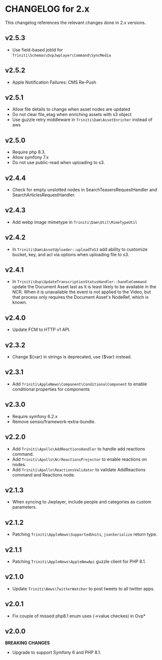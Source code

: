 # CHANGELOG for 2.x
This changelog references the relevant changes done in 2.x versions.


## v2.5.3
* Use field-based jobId for `Triniti\Schemas\OvpJwplayer\Command\SyncMedia`


## v2.5.2
* Apple Notification Failures: CMS Re-Push


## v2.5.1
* Allow file details to change when asset nodes are updated
* Do not clear file_etag when enriching assets with s3 object
* Use guzzle retry middleware in `Triniti\Dam\AssetEnricher` instead of aws


## v2.5.0
* Require php 8.3.
* Allow symfony 7.x
* Do not use public-read when uploading to s3.


## v2.4.4
* Check for empty unslotted nodes in SearchTeasersRequestHandler and SearchArticlesRequestHandler.


## v2.4.3
* Add webp image mimetype in `Triniti\Dam\Util\MimeTypeUtil`


## v2.4.2
* In `Triniti\Dam\AssetUploader::uploadToS3` add ability to customize bucket, key, and acl via options when uploading file to s3.


## v2.4.1
* In `Triniti\Ovp\UpdateTranscriptionStatusHandler::handleCommand` update the Document Asset last as it is least likely to be available in the NCR. When it is unavailable the event is not applied to the Video, but that process only requires the Document Asset's NodeRef, which is known.


## v2.4.0
* Update FCM to HTTP v1 API.


## v2.3.2
* Change ${var} in strings is deprecated, use {$var} instead.


## v2.3.1
* Add `Triniti\AppleNews\Component\ConditionalComponent` to enable conditional properties for components


## v2.3.0
* Require symfony 6.2.x
* Remove sensio/framework-extra-bundle.


## v2.2.0
* Add `Triniti\Apollo\AddReactionsHandler` to handle add reactions command.
* Add `Triniti\Apollo\NcrReactionsProjector` to enable reactions on nodes.
* Add `Triniti\Apollo\ReactionsValidator` to validate AddReactions command and Reactions node.


## v2.1.3
* When syncing to Jwplayer, include people and categories as custom parameters.


## v2.1.2
* Patching `Triniti\AppleNews\SupportedUnits`, `jsonSerialize` return type.


## v2.1.1
* Patching `Triniti\AppleNews\AppleNewApi` guzzle client for PHP 8.1.


## v2.1.0
* Update `Triniti\News\TwitterWatcher` to post tweets to all twitter apps.


## v2.0.1
* Fix couple of missed php8.1 enum uses (->value checkes) in Ovp*


## v2.0.0
__BREAKING CHANGES__

* Upgrade to support Symfony 6 and PHP 8.1.

